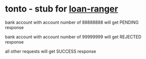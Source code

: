 # tonto - stub for [loan-ranger](https://github.com/qmetric/loan-ranger)

bank account with account number of 88888888 will get PENDING response

bank account with account number of 99999999 will get REJECTED response

all other requests will get SUCCESS response

